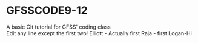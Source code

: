 # GFSSCODE9-12
A basic Git tutorial for GFSS' coding class  
Edit any line except the first two!
Elliott - Actually first
Raja - first
Logan-Hi
